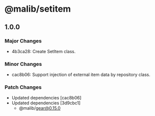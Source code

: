 # @malib/setitem

## 1.0.0

### Major Changes

- 4b3ca28: Create SetItem class.

### Minor Changes

- cac8b06: Support injection of external item data by repository class.

### Patch Changes

- Updated dependencies [cac8b06]
- Updated dependencies [3d9cbc1]
  - @malib/gear@0.15.0
